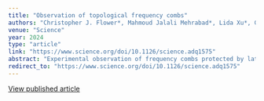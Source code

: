 ```yaml
---
title: "Observation of topological frequency combs"
authors: "Christopher J. Flower*, Mahmoud Jalali Mehrabad*, Lida Xu*, Gregory Moille, Daniel G. Suárez‑Forero, Oğulcan Örsel, Gaurav Bahl, Yanne Chembo, Kartik Srinivasan, Sunil Mittal, et al."
venue: "Science"
year: 2024
type: "article"
link: "https://www.science.org/doi/10.1126/science.adq1575"
abstract: "Experimental observation of frequency combs protected by lattice topology, enabling robust microcomb generation."
redirect_to: "https://www.science.org/doi/10.1126/science.adq1575"
---
```


[View published article](https://www.science.org/doi/10.1126/science.adq1575)

